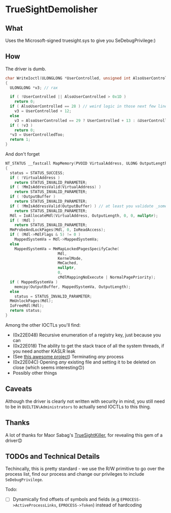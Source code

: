 # TrueSightDemolisher
## What
Uses the Microsoft-signed truesight.sys to give you SeDebugPrivilege:)

## How
The driver is dumb.
```c
char WriteIoctl(ULONGLONG *UserControlled, unsigned int AlsoUserControlled, ULONGLONG UserControlledToo)
{
  ULONGLONG *v3; // rax

  if ( !UserControlled || AlsoUserControlled > 0x1D )
    return 0;
  if ( AlsoUserControlled == 28 ) // weird logic in those next few lines. still vuln tho
    v3 = UserControlled + 12;
  else
    v3 = AlsoUserControlled == 29 ? UserControlled + 13 : &UserControlled[AlsoUserControlled + 14];
  if ( !v3 )
    return 0;
  *v3 = UserControlledToo;
  return 1;
}
```
And don't forget
```c
NT_STATUS __fastcall MapMemory(PVOID VirtualAddress, ULONG OutputLength, PVOID OutputBuffer)
{
  status = STATUS_SUCCESS;
  if ( !VirtualAddress )
    return STATUS_INVALID_PARAMETER;
  if ( !MmIsAddressValid(VirtualAddress) )
    return STATUS_INVALID_PARAMETER;
  if ( !OutputBuffer )
    return STATUS_INVALID_PARAMETER;
  if ( !MmIsAddressValid(OutputBuffer) ) // at least you validate _something_
    return STATUS_INVALID_PARAMETER;
  Mdl = IoAllocateMdl(VirtualAddress, OutputLength, 0, 0, nullptr);
  if ( !Mdl )
    return STATUS_INVALID_PARAMETER;
  MmProbeAndLockPages(Mdl, 0, IoReadAccess);
  if ( (Mdl->MdlFlags & 5) != 0 )
    MappedSystemVa = Mdl->MappedSystemVa;
  else
    MappedSystemVa = MmMapLockedPagesSpecifyCache(
                       Mdl,
                       KernelMode,
                       MmCached,
                       nullptr,
                       0,
                       cMdlMappingNoExecute | NormalPagePriority);
  if ( MappedSystemVa )
    memcpy(OutputBuffer, MappedSystemVa, OutputLength);
  else
    status = STATUS_INVALID_PARAMETER;
  MmUnlockPages(Mdl);
  IoFreeMdl(Mdl);
  return status;
}
```
Among the other IOCTLs you'll find:
 - (0x22E048) Recursive enumeration of a registry key, just because you can
 - (0x22E018) The ability to get the stack trace of all the system threads, if you need another KASLR leak
 - (See [this awesome project](https://github.com/MaorSabag/TrueSightKiller)) Terminating _any_ process
 - (0x22E04C) Opening _any_ existing file and setting it to be deleted on close (which seems interesting🙃)
 - Possibly other things

## Caveats
Although the driver is clearly not written with security in mind, you still need to be in `BUILTIN\Administrators` to actually send IOCTLs to this thing.

## Thanks
A lot of thanks for Maor Sabag's [TrueSightKiller](https://github.com/MaorSabag/TrueSightKiller), for revealing this gem of a driver😊

## TODOs and Technical Details
Techincally, this is pretty standard - we use the R/W primitive to go over the process list, find our process and change our privileges to include `SeDebugPrivilege`.

Todo:
 - [ ] Dynamically find offsets of symbols and fields (e.g `EPROCESS->ActiveProcessLinks`, `EPROCESS->Token`) instead of hardcoding

